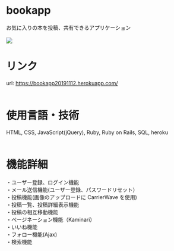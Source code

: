 # bookapp
お気に入りの本を投稿、共有できるアプリケーション
<br><br>
![](https://www.pakutaso.com/shared/img/thumb/Photoelly042_TP_V.jpg)



# リンク
url: https://bookapp20191112.herokuapp.com/
<br><br>



# 使用言語・技術
HTML, CSS, JavaScript(jQuery), Ruby, Ruby on Rails, SQL, heroku
<br><br>



# 機能詳細
・ユーザー登録、ログイン機能<br>
・メール送信機能(ユーザー登録、パスワードリセット）<br>
・投稿機能(画像のアップロードに CarrierWave を使用)<br>
・投稿一覧、投稿詳細表示機能<br>
・投稿の相互移動機能<br>
・ページネーション機能（Kaminari）<br>
・いいね機能<br>
・フォロー機能(Ajax)<br>
・検索機能<br>


